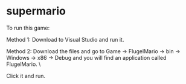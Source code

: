 # supermario

To run this game:

Method 1: Download to Visual Studio and run it.

Method 2: Download the files and go to Game -> FlugelMario -> bin -> Windows -> x86 -> Debug and you will find an application called FlugelMario. \

Click it and run.
